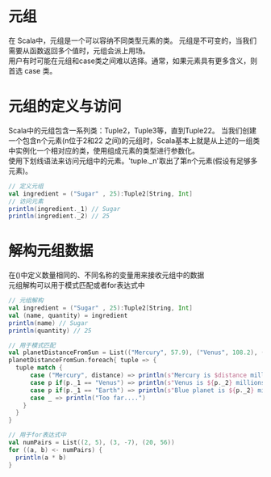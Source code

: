 # 元组
在 Scala中，元组是一个可以容纳不同类型元素的类。 元组是不可变的，当我们需要从函数返回多个值时，元组会派上用场。  
用户有时可能在元组和case类之间难以选择。通常，如果元素具有更多含义，则首选 case 类。
# 元组的定义与访问
Scala中的元组包含一系列类：Tuple2，Tuple3等，直到Tuple22。 
当我们创建一个包含n个元素(n位于2和22 之间)的元组时，Scala基本上就是从上述的一组类中实例化一个相对应的类，使用组成元素的类型进行参数化。  
使用下划线语法来访问元组中的元素。'tuple._n'取出了第n个元素(假设有足够多元素)。
```scala
// 定义元组
val ingredient = ("Sugar" , 25):Tuple2[String, Int]
// 访问元素
println(ingredient._1) // Sugar
println(ingredient._2) // 25
```
# 解构元组数据
在()中定义数量相同的、不同名称的变量用来接收元组中的数据  
元组解构可以用于模式匹配或者for表达式中
```scala
// 元组解构
val ingredient = ("Sugar" , 25):Tuple2[String, Int]
val (name, quantity) = ingredient
println(name) // Sugar
println(quantity) // 25

// 用于模式匹配
val planetDistanceFromSun = List(("Mercury", 57.9), ("Venus", 108.2), ("Earth", 149.6 ), ("Mars", 227.9), ("Jupiter", 778.3))
planetDistanceFromSun.foreach{ tuple => {
  tuple match {
      case ("Mercury", distance) => println(s"Mercury is $distance millions km far from Sun")
      case p if(p._1 == "Venus") => println(s"Venus is ${p._2} millions km far from Sun")
      case p if(p._1 == "Earth") => println(s"Blue planet is ${p._2} millions km far from Sun")
      case _ => println("Too far....")
    }
  }
}

// 用于for表达式中
val numPairs = List((2, 5), (3, -7), (20, 56))
for ((a, b) <- numPairs) {
  println(a * b)
}
```